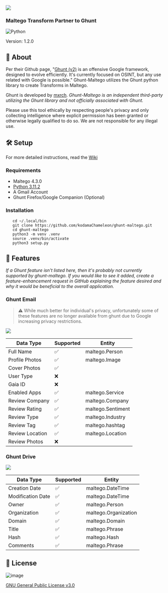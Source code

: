 <img src="img/ghunt-maltego.png">

### Maltego Transform Partner to Ghunt

![Python](https://img.shields.io/badge/python-3670A0?style=for-the-badge&logo=python&logoColor=ffdd54)

Version: 1.2.0

## 💎 About

Per their Github page, "[Ghunt (v2)](https://github.com/mxrch/GHunt) is an offensive Google framework, designed to evolve efficiently. 
It's currently focused on OSINT, but any use related with Google is possible." Ghunt-Maltego utilizes the Ghunt python library to create Transforms in Maltego.

Ghunt is developed by [mxrch](https://github.com/mxrch). *Ghunt-Maltego is an independent third-party utilizing the Ghunt library and not officially associated with Ghunt.*

Please use this tool ethically by respecting people's privacy and only collecting intelligence where explicit permission has been granted or otherwise legally qualified to do so. We are not responsible for any illegal use.

## 🛠️ Setup

For more detailed instructions, read the [Wiki](https://github.com/kodamaChameleon/ghunt-maltego/wiki)

### Requirements
- Maltego 4.3.0
- [Python 3.11.2](./requirements.txt)
- A Gmail Account
- Ghunt Firefox/Google Companion (Optional)
   
### Installation

```
   cd ~/.local/bin
   git clone https://github.com/kodamaChameleon/ghunt-maltego.git
   cd ghunt-maltego
   python3 -m venv .venv
   source .venv/bin/activate
   python3 setup.py
```
   
## 🧙 Features

*If a Ghunt feature isn't listed here, then it's probably not currently supported by ghunt-maltego. If you would like to see it added, create a feature-enhancement request in GitHub explaining the feature desired and why it would be beneficial to the overall application.*

### Ghunt Email

> ⚠️ While much better for individual's privacy, unfortunately some of these features are no longer available from ghunt due to Google increasing privacy restrictions.

<img src="img/demo.PNG">  
   
| Data Type                     | Supported  |Entity                |
|-------------------------------|------------|----------------------| 
| Full Name                     | ✅         | maltego.Person       |
| Profile Photos                | ✅         | maltego.Image        |
| Cover Photos                  | ✅         |                      |
| User Type                     | ❌         |                      |
| Gaia ID                       | ❌         |                      |
| Enabled Apps                  | ✅         | maltego.Service      |
| Review Company                | ✅         | maltego.Company      |
| Review Rating                 | ✅         | maltego.Sentiment    |
| Review Type                   | ✅         | maltego.Industry     |
| Review Tag                    | ✅         | maltego.hashtag      |
| Review Location               | ✅         | maltego.Location     |
| Review Photos                 | ❌         |                      |

### Ghunt Drive

<img src="img/demo2.png">

| Data Type                     | Supported  |Entity                |
|-------------------------------|------------|----------------------|
| Creation Date     | ✅         | maltego.DateTime     |
| Modification Date | ✅         | maltego.DateTime     |
| Owner             | ✅         | maltego.Person       |
| Organization      | ✅         | maltego.Organization |
| Domain            | ✅         | maltego.Domain       |
| Title             | ✅         | maltego.Phrase       |
| Hash              | ✅         | maltego.Hash         |
| Comments          | ✅         | maltego.Phrase       |

## 📜 License
![image](https://img.shields.io/badge/License-GNU%20GPL-blue)

[GNU General Public License v3.0](https://www.gnu.org/licenses/gpl-3.0.fr.html)
